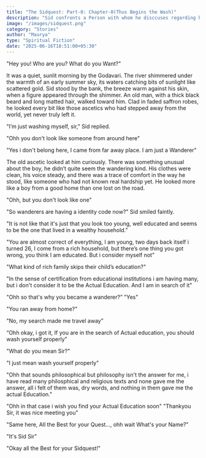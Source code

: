 ```yaml
---
title: "The Sidquest: Part-0: Chapter-0(Thus Begins the Wash)"
description: "Sid confronts a Person with whom he disccuses regarding his Journey"
image: "/images/sidquest.png"
category: "Stories"
author: "Maurya"
type: "Spiritual Fiction"
date: "2025-06-16T18:51:00+05:30"
---
```


"Hey you! Who are you? What do you Want?"

It was a quiet, sunlit morning by the Godavari. The river shimmered under the warmth of an early summer sky, its waters catching bits of sunlight like scattered gold. Sid stood by the bank, the breeze warm against his skin, when a figure appeared through the shimmer. An old man, with a thick black beard and long matted hair, walked toward him. Clad in faded saffron robes, he looked every bit like those ascetics who had stepped away from the world, yet never truly left it.

"I’m just washing myself, sir," Sid replied.

"Ohh you don't look like someone from around here"

"Yes i don't belong here, I came from far away place. I am just a Wanderer"

The old ascetic looked at him curiously. There was something unusual about the boy, he didn’t quite seem the wandering kind. His clothes were clean, his voice steady, and there was a trace of comfort in the way he stood, like someone who had not known real hardship yet. He looked more like a boy from a good home than one lost on the road.

"Ohh, but you don't look like one" 

"So wanderers are having a identity code now?" Sid smiled faintly.

"It is not like that it's just that you look too young, well educated and seems to be the one that lived in a wealthy household."

"You are almost correct of everything, I am young, two days back itself i turned 26, I come from a rich household, but there’s one thing you got wrong, you think I am educated. But i consider myself not”

"What kind of rich family skips their child’s education?"

"In the sense of certification from educational institutions i am having many, but i don't consider it to be the Actual Education. And I am in search of it"

"Ohh so that's why you became a wanderer?”
"Yes"

"You ran away from home?"

"No, my search made me travel away”

“Ohh okay, i got it,  If you are in the search of Actual education, you should wash yourself properly"

"What do you mean Sir?"

"I just mean wash yourself properly"

"Ohh that sounds philosophical but philosophy isn't the answer for me, i have read many philosphical and religious texts and none gave me the answer, all i felt of them was, dry words, and nothing in them gave me the actual Education."

"Ohh in that case i wish you find your Actual Education soon"
"Thankyou Sir, it was nice meeting you" 

"Same here, All the Best for your Quest…, ohh wait What's your Name?"

"It's Sid Sir" 

"Okay all the Best for your Sidquest!"
